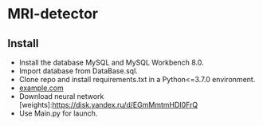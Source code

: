 # MRI-detector
## Install
- Install the database MySQL and MySQL Workbench 8.0. 
- Import database from DataBase.sql.
- Clone repo and install requirements.txt in a Python<=3.7.0 environment. 
- [example.com](https://disk.yandex.ru/d/EGmMmtmHDI0FrQ)
- Download neural network [weights]:https://disk.yandex.ru/d/EGmMmtmHDI0FrQ
- Use Main.py for launch.
